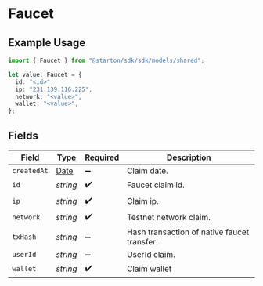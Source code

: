 # Faucet

## Example Usage

```typescript
import { Faucet } from "@starton/sdk/sdk/models/shared";

let value: Faucet = {
  id: "<id>",
  ip: "231.139.116.225",
  network: "<value>",
  wallet: "<value>",
};
```

## Fields

| Field                                                                                         | Type                                                                                          | Required                                                                                      | Description                                                                                   |
| --------------------------------------------------------------------------------------------- | --------------------------------------------------------------------------------------------- | --------------------------------------------------------------------------------------------- | --------------------------------------------------------------------------------------------- |
| `createdAt`                                                                                   | [Date](https://developer.mozilla.org/en-US/docs/Web/JavaScript/Reference/Global_Objects/Date) | :heavy_minus_sign:                                                                            | Claim date.                                                                                   |
| `id`                                                                                          | *string*                                                                                      | :heavy_check_mark:                                                                            | Faucet claim id.                                                                              |
| `ip`                                                                                          | *string*                                                                                      | :heavy_check_mark:                                                                            | Claim ip.                                                                                     |
| `network`                                                                                     | *string*                                                                                      | :heavy_check_mark:                                                                            | Testnet network claim.                                                                        |
| `txHash`                                                                                      | *string*                                                                                      | :heavy_minus_sign:                                                                            | Hash transaction of native faucet transfer.                                                   |
| `userId`                                                                                      | *string*                                                                                      | :heavy_minus_sign:                                                                            | UserId claim.                                                                                 |
| `wallet`                                                                                      | *string*                                                                                      | :heavy_check_mark:                                                                            | Claim wallet                                                                                  |